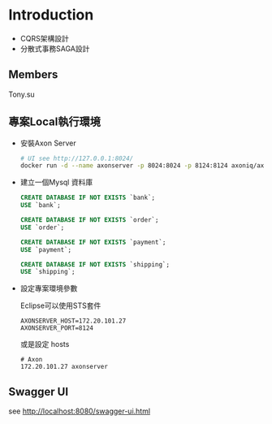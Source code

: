 # Introduction

* CQRS架構設計
* 分散式事務SAGA設計

## Members

Tony.su

## 專案Local執行環境

* 安裝Axon Server

  ```sh
  # UI see http://127.0.0.1:8024/
  docker run -d --name axonserver -p 8024:8024 -p 8124:8124 axoniq/axonserver:4.5.9
  ```

* 建立一個Mysql 資料庫

  ```sql
  CREATE DATABASE IF NOT EXISTS `bank`;
  USE `bank`;

  CREATE DATABASE IF NOT EXISTS `order`;
  USE `order`;

  CREATE DATABASE IF NOT EXISTS `payment`;
  USE `payment`;

  CREATE DATABASE IF NOT EXISTS `shipping`;
  USE `shipping`;
  ```

* 設定專案環境參數
  
  Eclipse可以使用STS套件

  ```text
  AXONSERVER_HOST=172.20.101.27
  AXONSERVER_PORT=8124
  ```

  或是設定 hosts

  ```text
  # Axon
  172.20.101.27 axonserver
  ```

## Swagger UI

see <http://localhost:8080/swagger-ui.html>